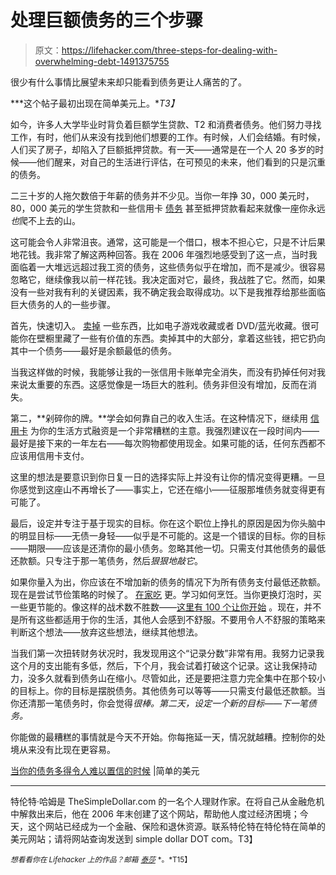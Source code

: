 # 处理巨额债务的三个步骤

> 原文：<https://lifehacker.com/three-steps-for-dealing-with-overwhelming-debt-1491375755>

很少有什么事情比展望未来却只能看到债务更让人痛苦的了。



***这个帖子最初出现在简单美元上。**T3】*

如今，许多人大学毕业时背负着巨额学生贷款、T2 和消费者债务。他们努力寻找工作，有时，他们从来没有找到他们想要的工作。有时候，人们会结婚。有时候，人们买了房子，却陷入了巨额抵押贷款。有一天——通常是在一个人 20 多岁的时候——他们醒来，对自己的生活进行评估，在可预见的未来，他们看到的只是沉重的债务。

二三十岁的人拖欠数倍于年薪的债务并不少见。当你一年挣 30，000 美元时，80，000 美元的学生贷款和一些信用卡 [债务](https://lifehacker.com/a-step-by-step-guide-to-getting-out-of-debt-1475515477) 甚至抵押贷款看起来就像一座你永远*也*爬不上去的山。

这可能会令人非常沮丧。通常，这可能是一个借口，根本不担心它，只是不计后果地花钱。我非常了解这两种回答。我在 2006 年强烈地感受到了这一点，当时我面临着一大堆远远超过我工资的债务，这些债务似乎在增加，而不是减少。很容易忽略它，继续像我以前一样花钱。我决定面对它，最终，我战胜了它。然而，如果没有一些对我有利的关键因素，我不确定我会取得成功。以下是我推荐给那些面临巨大债务的人的一些步骤。

首先，快速切入。 [卖掉](https://lifehacker.com/the-complete-guide-to-selling-your-unwanted-crap-for-mo-5981335) 一些东西，比如电子游戏收藏或者 DVD/蓝光收藏。很可能你在壁橱里藏了一些有价值的东西。卖掉其中的大部分，拿着这些钱，把它扔向其中一个债务——最好是余额最低的债务。

当我这样做的时候，我能够让我的一张信用卡账单完全消失，而没有扔掉任何对我来说太重要的东西。这感觉像是一场巨大的胜利。债务非但没有增加，反而在消失。

第二，**剁碎你的牌。**学会如何靠自己的收入生活。在这种情况下，继续用 [信用卡](https://lifehacker.com/the-most-dangerous-things-about-credit-cards-and-how-t-1442400572) 为你的生活方式融资是一个非常糟糕的主意。我强烈建议在一段时间内——最好是接下来的一年左右——每次购物都使用现金。如果可能的话，任何东西都不应该用信用卡支付。

这里的想法是要意识到你日复一日的选择实际上并没有让你的情况变得更糟。一旦你感觉到这座山不再增长了——事实上，它还在缩小——征服那堆债务就变得更有可能了。

最后，设定并专注于基于现实的目标。你在这个职位上挣扎的原因是因为你头脑中的明显目标——无债一身轻——似乎是不可能的。这是一个错误的目标。你的目标——期限——应该是还清你的最小债务。忽略其他一切。只需支付其他债务的最低还款额。只专注于那一笔债务，然后*狠狠地敲它*。

如果你量入为出，你应该在不增加新的债务的情况下为所有债务支付最低还款额。现在是尝试节俭策略的时候了。 [在家吃](https://lifehacker.com/how-i-broke-my-addiction-to-takeout-and-started-cooking-476039932) 更。学习如何烹饪。当你更换灯泡时，买一些更节能的。像这样的战术数不胜数——[这里有 100 个让你开始](http://www.thesimpledollar.com/little-steps-100-great-tips-for-saving-money-for-those-just-getting-started/) 。现在，并不是所有这些都适用于你的生活，其他人会感到不舒服。不要用令人不舒服的策略来判断这个想法——放弃这些想法，继续其他想法。

当我们第一次扭转财务状况时，我发现用这个“记录分数”非常有用。我努力记录我这个月的支出能有多低，然后，下个月，我会试着打破这个记录。这让我保持动力，没多久就看到债务山在缩小。尽管如此，还是要把注意力完全集中在那个较小的目标上。你的目标是摆脱债务。其他债务可以等等——只需支付最低还款额。当你还清那一笔债务时，你会觉得*很棒。第二天，设定一个新的目标——下一笔债务。*

你能做的最糟糕的事情就是今天不开始。你每拖延一天，情况就越糟。控制你的处境从来没有比现在更容易。

[当你的债务多得令人难以置信的时候](http://www.thesimpledollar.com/when-your-debt-load-is-incomprehensibly-large/) |简单的美元

* * *

特伦特·哈姆是 TheSimpleDollar.com 的一名个人理财作家。在将自己从金融危机中解救出来后，他在 2006 年末创建了这个网站，帮助他人度过经济困境；今天，这个网站已经成为一个金融、保险和退休资源。联系特伦特在特伦特在简单的美元网站；请将网站查询发送到 simple dollar DOT com。T3】

<small>*想看看你在 Lifehacker 上的作品？邮箱*</small> [<small>*泰莎*</small>](https://mail.google.com/mail/?view=cm&fs=1&tf=1&to=tessa@lifehacker.com) <small>*。*T15】</small>